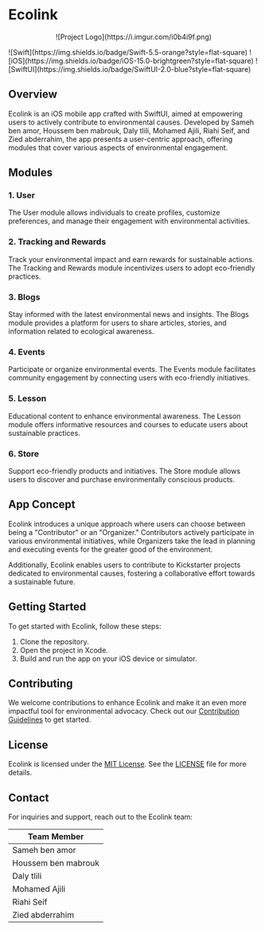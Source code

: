 # Ecolink

<p align="center">
![Project Logo](https://i.imgur.com/i0b4i9f.png)
</p>
![Swift](https://img.shields.io/badge/Swift-5.5-orange?style=flat-square) ![iOS](https://img.shields.io/badge/iOS-15.0-brightgreen?style=flat-square) ![SwiftUI](https://img.shields.io/badge/SwiftUI-2.0-blue?style=flat-square)

## Overview

Ecolink is an iOS mobile app crafted with SwiftUI, aimed at empowering users to actively contribute to environmental causes. Developed by Sameh ben amor, Houssem ben mabrouk, Daly tlili, Mohamed Ajili, Riahi Seif, and Zied abderrahim, the app presents a user-centric approach, offering modules that cover various aspects of environmental engagement.

## Modules

### 1. User

The User module allows individuals to create profiles, customize preferences, and manage their engagement with environmental activities.

### 2. Tracking and Rewards

Track your environmental impact and earn rewards for sustainable actions. The Tracking and Rewards module incentivizes users to adopt eco-friendly practices.

### 3. Blogs

Stay informed with the latest environmental news and insights. The Blogs module provides a platform for users to share articles, stories, and information related to ecological awareness.

### 4. Events

Participate or organize environmental events. The Events module facilitates community engagement by connecting users with eco-friendly initiatives.

### 5. Lesson

Educational content to enhance environmental awareness. The Lesson module offers informative resources and courses to educate users about sustainable practices.

### 6. Store

Support eco-friendly products and initiatives. The Store module allows users to discover and purchase environmentally conscious products.

## App Concept

Ecolink introduces a unique approach where users can choose between being a "Contributor" or an "Organizer." Contributors actively participate in various environmental initiatives, while Organizers take the lead in planning and executing events for the greater good of the environment.

Additionally, Ecolink enables users to contribute to Kickstarter projects dedicated to environmental causes, fostering a collaborative effort towards a sustainable future.

## Getting Started

To get started with Ecolink, follow these steps:

1. Clone the repository.
2. Open the project in Xcode.
3. Build and run the app on your iOS device or simulator.

## Contributing

We welcome contributions to enhance Ecolink and make it an even more impactful tool for environmental advocacy. Check out our [Contribution Guidelines](CONTRIBUTING.md) to get started.

## License

Ecolink is licensed under the [MIT License](LICENSE). See the [LICENSE](LICENSE) file for more details.

## Contact

For inquiries and support, reach out to the Ecolink team:

| Team Member          |
|----------------------|
| Sameh ben amor       |
| Houssem ben mabrouk  |
| Daly tlili           |
| Mohamed Ajili        |
| Riahi Seif           |
| Zied abderrahim      |
